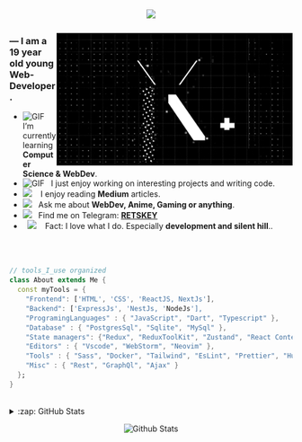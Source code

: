 <h1 align="center">
  <a href="https://git.io/typing-svg">
    <img src="https://readme-typing-svg.herokuapp.com/?lines=Hello,+There!+👋;This+is+RETSKEY+!!!....;Nice+to+meet+you!&center=true&color=FFFFFF&size=30">
  </a>
</h1>

<img hight="420" width="420" alt="GIF" align="right" src="https://github.com/Retskey2/Retskey2/blob/main/assets/glitch_text_one.gif">

### — I am a 19 year old young **Web-Developer**. 
  
-  <img alt="GIF" src="https://github.com/SP-XD/SP-XD/blob/main/images/Developer.gif" width="25" /> &nbsp; I’m currently learning **Computer Science & WebDev**. 
-  <img alt="GIF" src="https://emojis.slackmojis.com/emojis/images/1621024394/39092/cat-roll.gif?1621024394" width="25" /> &nbsp; I just enjoy working on interesting projects and writing code. 
- <img src="https://github.com/SP-XD/SP-XD/blob/main/images/hyperkitty.gif?raw=true" width="20" />&nbsp;&nbsp;&nbsp; I enjoy reading **Medium** articles. <br>
- <img src="https://github.com/SP-XD/SP-XD/blob/main/images/message.gif?raw=true" width="25" />&nbsp;&nbsp; Ask me about **WebDev, Anime, Gaming or anything**. <br>
- <img src="https://github.com/SP-XD/SP-XD/blob/main/images/letterbox.gif?raw=true" width="25" /> &nbsp; Find me on Telegram: **[RETSKEY](https://t.me/retskey)**<br>
- &nbsp;&nbsp;<img src="https://github.com/SP-XD/SP-XD/blob/main/images/lightning.gif?raw=true" width="12" />&nbsp;&nbsp;&nbsp;&nbsp;Fact: I love what I do. Especially **development and silent hill**..<br>

</br>
</br>

```dart
// tools_I_use organized
class About extends Me { 
  const myTools = {  
    "Frontend": ['HTML', 'CSS', 'ReactJS, NextJs'],
    "Backend": ['ExpressJs', 'NestJs, 'NodeJs'],
    "ProgramingLanguages" : { "JavaScript", "Dart", "Typescript" },
    "Database" : { "PostgresSql", "Sqlite", "MySql" },
    "State managers": {"Redux", "ReduxToolKit", "Zustand", "React Context"},
    "Editors" : { "Vscode", "WebStorm", "Neovim" },
    "Tools" : { "Sass", "Docker", "Tailwind", "EsLint", "Prettier", "Husky", "Git", "Lightroom" },
    "Misc" : { "Rest", "GraphQl", "Ajax" }
  };
}
```

</br>

<details>
  <summary>:zap: GitHub Stats</summary>
  <div align="center">
     <a href="https://github.com/anuraghazra/github-readme-stats">
    <img alt="Retskey2's Github Stats" src="https://denvercoder1-github-readme-stats.vercel.app/api/?username=Retskey2&show_icons=true&include_all_commits=true&count_private=true&theme=react&hide_border=true&bg_color=1F222E&title_color=F85D7F&icon_color=F8D866" height="192px"/>
  </a>
  <a href="https://github.com/anuraghazra/github-readme-stats">
    <img alt="Retskey2's Top Languages" src="https://denvercoder1-github-readme-stats.vercel.app/api/top-langs/?username=Retskey2&langs_count=8&layout=compact&theme=react&hide_border=true&bg_color=1F222E&title_color=F85D7F&icon_color=F8D866&hide=Jupyter%20Notebook,Roff" height="192px"/>
  </a>
  </div>
</details>

<p align="center">
  <img src="https://raw.githubusercontent.com/mayhemantt/mayhemantt/Update/svg/Bottom.svg" alt="Github Stats" />
</p>



